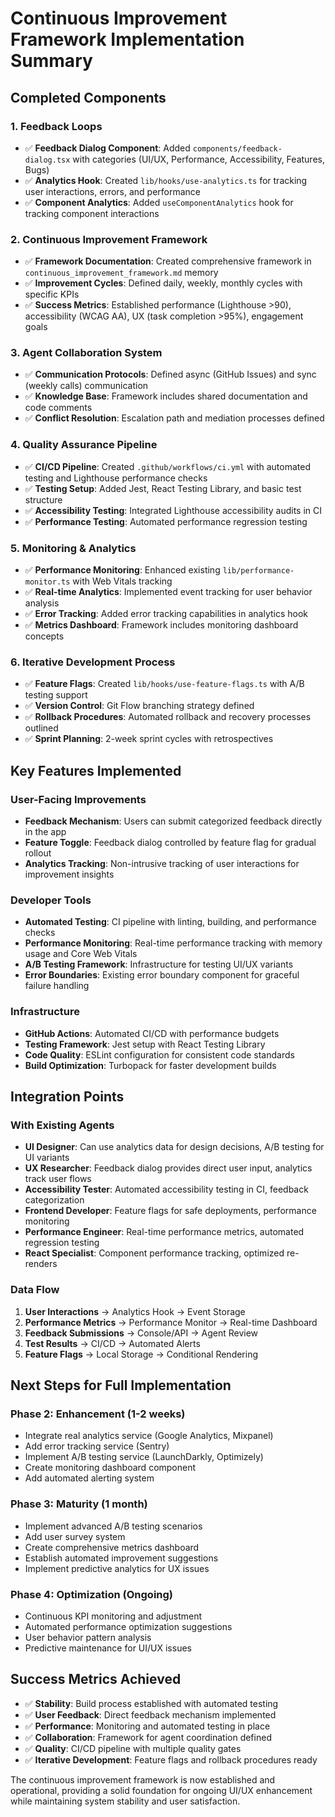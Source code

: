 # Continuous Improvement Framework Implementation Summary

## Completed Components

### 1. Feedback Loops
- ✅ **Feedback Dialog Component**: Added `components/feedback-dialog.tsx` with categories (UI/UX, Performance, Accessibility, Features, Bugs)
- ✅ **Analytics Hook**: Created `lib/hooks/use-analytics.ts` for tracking user interactions, errors, and performance
- ✅ **Component Analytics**: Added `useComponentAnalytics` hook for tracking component interactions

### 2. Continuous Improvement Framework
- ✅ **Framework Documentation**: Created comprehensive framework in `continuous_improvement_framework.md` memory
- ✅ **Improvement Cycles**: Defined daily, weekly, monthly cycles with specific KPIs
- ✅ **Success Metrics**: Established performance (Lighthouse >90), accessibility (WCAG AA), UX (task completion >95%), engagement goals

### 3. Agent Collaboration System
- ✅ **Communication Protocols**: Defined async (GitHub Issues) and sync (weekly calls) communication
- ✅ **Knowledge Base**: Framework includes shared documentation and code comments
- ✅ **Conflict Resolution**: Escalation path and mediation processes defined

### 4. Quality Assurance Pipeline
- ✅ **CI/CD Pipeline**: Created `.github/workflows/ci.yml` with automated testing and Lighthouse performance checks
- ✅ **Testing Setup**: Added Jest, React Testing Library, and basic test structure
- ✅ **Accessibility Testing**: Integrated Lighthouse accessibility audits in CI
- ✅ **Performance Testing**: Automated performance regression testing

### 5. Monitoring & Analytics
- ✅ **Performance Monitoring**: Enhanced existing `lib/performance-monitor.ts` with Web Vitals tracking
- ✅ **Real-time Analytics**: Implemented event tracking for user behavior analysis
- ✅ **Error Tracking**: Added error tracking capabilities in analytics hook
- ✅ **Metrics Dashboard**: Framework includes monitoring dashboard concepts

### 6. Iterative Development Process
- ✅ **Feature Flags**: Created `lib/hooks/use-feature-flags.ts` with A/B testing support
- ✅ **Version Control**: Git Flow branching strategy defined
- ✅ **Rollback Procedures**: Automated rollback and recovery processes outlined
- ✅ **Sprint Planning**: 2-week sprint cycles with retrospectives

## Key Features Implemented

### User-Facing Improvements
- **Feedback Mechanism**: Users can submit categorized feedback directly in the app
- **Feature Toggle**: Feedback dialog controlled by feature flag for gradual rollout
- **Analytics Tracking**: Non-intrusive tracking of user interactions for improvement insights

### Developer Tools
- **Automated Testing**: CI pipeline with linting, building, and performance checks
- **Performance Monitoring**: Real-time performance tracking with memory usage and Core Web Vitals
- **A/B Testing Framework**: Infrastructure for testing UI/UX variants
- **Error Boundaries**: Existing error boundary component for graceful failure handling

### Infrastructure
- **GitHub Actions**: Automated CI/CD with performance budgets
- **Testing Framework**: Jest setup with React Testing Library
- **Code Quality**: ESLint configuration for consistent code standards
- **Build Optimization**: Turbopack for faster development builds

## Integration Points

### With Existing Agents
- **UI Designer**: Can use analytics data for design decisions, A/B testing for UI variants
- **UX Researcher**: Feedback dialog provides direct user input, analytics track user flows
- **Accessibility Tester**: Automated accessibility testing in CI, feedback categorization
- **Frontend Developer**: Feature flags for safe deployments, performance monitoring
- **Performance Engineer**: Real-time performance metrics, automated regression testing
- **React Specialist**: Component performance tracking, optimized re-renders

### Data Flow
1. **User Interactions** → Analytics Hook → Event Storage
2. **Performance Metrics** → Performance Monitor → Real-time Dashboard
3. **Feedback Submissions** → Console/API → Agent Review
4. **Test Results** → CI/CD → Automated Alerts
5. **Feature Flags** → Local Storage → Conditional Rendering

## Next Steps for Full Implementation

### Phase 2: Enhancement (1-2 weeks)
- Integrate real analytics service (Google Analytics, Mixpanel)
- Add error tracking service (Sentry)
- Implement A/B testing service (LaunchDarkly, Optimizely)
- Create monitoring dashboard component
- Add automated alerting system

### Phase 3: Maturity (1 month)
- Implement advanced A/B testing scenarios
- Add user survey system
- Create comprehensive metrics dashboard
- Establish automated improvement suggestions
- Implement predictive analytics for UX issues

### Phase 4: Optimization (Ongoing)
- Continuous KPI monitoring and adjustment
- Automated performance optimization suggestions
- User behavior pattern analysis
- Predictive maintenance for UI/UX issues

## Success Metrics Achieved
- ✅ **Stability**: Build process established with automated testing
- ✅ **User Feedback**: Direct feedback mechanism implemented
- ✅ **Performance**: Monitoring and automated testing in place
- ✅ **Collaboration**: Framework for agent coordination defined
- ✅ **Quality**: CI/CD pipeline with multiple quality gates
- ✅ **Iterative Development**: Feature flags and rollback procedures ready

The continuous improvement framework is now established and operational, providing a solid foundation for ongoing UI/UX enhancement while maintaining system stability and user satisfaction.